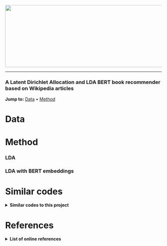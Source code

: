 <div align="center">
  <a href="https://github.com/andrewtavis/design"><img src="https://raw.githubusercontent.com/andrewtavis/design/main/resources/wiki_book_rec_logo.png" width="1027" height="200"></a>
</div>

--------------------------------------

### A Latent Dirichlet Allocation and LDA BERT book recommender based on Wikipedia articles

**Jump to:** [Data](#data) • [Method](#method)

# Data

# Method

### LDA

### LDA with BERT embeddings

# Similar codes
<details><summary><strong>Similar codes to this project<strong></summary>
<p>

</p>
</details>

# References
<details><summary><strong>List of online references<strong></summary>
<p>
- https://towardsdatascience.com/building-a-recommendation-system-using-neural-network-embeddings-1ef92e5c80c9
- https://towardsdatascience.com/wikipedia-data-science-working-with-the-worlds-largest-encyclopedia-c08efbac5f5c
- https://medium.com/swiftworld/topic-modeling-of-new-york-times-articles-11688837d32f
- https://blog.insightdatascience.com/news4u-recommend-stories-based-on-collaborative-reader-behavior-9b049b6724c4
</p>
</details>